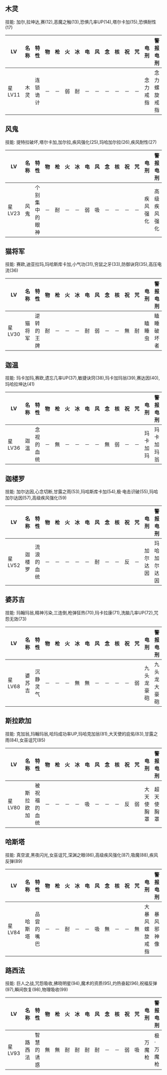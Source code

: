 ## 木灵

技能: 加尔,拉坤达,赛(12),恶魔之触(13),恐惧几率UP(14),塔尔卡加(15),恐惧耐性(17)

| LV   | 名称 | 特性 | 物   | 枪   | 火   | 冰   | 电   | 风   | 念   | 核   | 祝   | 咒   | 电刑 | 警报电刑 | 装备类型 |
| ---- | ---- | ---- | ---- | ---- | ---- | ---- | ---- | ---- | ---- | ---- | ---- | ---- | ---- | -------- | -------- |
|星LV11|木灵|连锁诡计|－|－|弱|耐|－|－|－|－|－|－|念力戒指|念力螺旋戒指|饰品|

## 风鬼

技能: 提特拉破坏,塔尔卡加,加尔拉,疾风强化(25),玛哈加尔拉(26),疾风耐性(27)

| LV   | 名称 | 特性 | 物   | 枪   | 火   | 冰   | 电   | 风   | 念   | 核   | 祝   | 咒   | 电刑 | 警报电刑 | 装备类型 |
| ---- | ---- | ---- | ---- | ---- | ---- | ---- | ---- | ---- | ---- | ---- | ---- | ---- | ---- | -------- | -------- |
|星LV23|风鬼|个别集中的眼神|－|耐|－|－|弱|吸|－|－|－|－|疾风强化|高级疾风强化|技能卡|

## 猫将军

技能: 赛欧,迪亚拉玛,玛哈斯库卡加,小气功(31),穷鼠之牙(33),防御诀窍(35),高压电流(36)

| LV   | 名称 | 特性 | 物   | 枪   | 火   | 冰   | 电   | 风   | 念   | 核   | 祝   | 咒   | 电刑 | 警报电刑 | 装备类型 |
| ---- | ---- | ---- | ---- | ---- | ---- | ---- | ---- | ---- | ---- | ---- | ---- | ---- | ---- | -------- | -------- |
|星LV30|猫将军|逆转的王牌|耐|－|－|－|耐|弱|－|－|無|耐|瞌睡虫|瞌睡破坏者|摩纳远程|

## 迦温

技能: 玛卡加玛,赛欧,遗忘几率UP(37),敏捷诀窍(38),玛卡加玛翁(39),赛达因(40),玛哈拉坤达(41)

| LV   | 名称 | 特性 | 物   | 枪   | 火   | 冰   | 电   | 风   | 念   | 核   | 祝   | 咒   | 电刑 | 警报电刑 | 装备类型 |
| ---- | ---- | ---- | ---- | ---- | ---- | ---- | ---- | ---- | ---- | ---- | ---- | ---- | ---- | -------- | -------- |
|星LV36|迦温|念视的血统|－|無|－|－|－|－|無|弱|－|－|玛卡加玛|玛卡加玛翁|技能卡|

## 迦楼罗

技能: 加尔达因,心念切断,甘露之雨(53),玛哈斯库卡加(54),极·电击识破(55),玛哈加尔达因(57),高级疾风强化(59)

| LV   | 名称 | 特性 | 物   | 枪   | 火   | 冰   | 电   | 风   | 念   | 核   | 祝   | 咒   | 电刑 | 警报电刑 | 装备类型 |
| ---- | ---- | ---- | ---- | ---- | ---- | ---- | ---- | ---- | ---- | ---- | ---- | ---- | ---- | -------- | -------- |
|星LV52|迦楼罗|流浪的血统|－|－|－|－|－|耐|－|－|反|－|加尔达因|玛哈加尔达因|技能卡|

## 婆苏吉

技能: 玛翰玛翁,精神污染,三连倒,枪弹狂热(70),玛卡拉康(71),洗脑几率UP(72),咒怨无效(73)

| LV   | 名称 | 特性 | 物   | 枪   | 火   | 冰   | 电   | 风   | 念   | 核   | 祝   | 咒   | 电刑 | 警报电刑 | 装备类型 |
| ---- | ---- | ---- | ---- | ---- | ---- | ---- | ---- | ---- | ---- | ---- | ---- | ---- | ---- | -------- | -------- |
|星LV68|婆苏吉|沉静灵气|－|－|－|無|無|－|－|－|－|弱|九头龙豪砲|九头龙大豪砲|祐介远程|

## 斯拉欧加

技能: 克加翁,玛翰玛翁,哈玛成功率UP,玛哈克加翁(81),大天使的庇佑(83),甘露之雨(84),女巫诅咒(85)

| LV   | 名称 | 特性 | 物   | 枪   | 火   | 冰   | 电   | 风   | 念   | 核   | 祝   | 咒   | 电刑 | 警报电刑 | 装备类型 |
| ---- | ---- | ---- | ---- | ---- | ---- | ---- | ---- | ---- | ---- | ---- | ---- | ---- | ---- | -------- | -------- |
|星LV80|斯拉欧加|被祝福的血统|－|－|－|－|吸|－|－|－|反|弱|大天使胸罩|超天使胸罩|女性防具|

## 哈斯塔

技能: 真空波,黑夜闪光,女巫诅咒,深渊之眼(86),高级疾风强化(87),吸魔(88),疾风反弹(89)

| LV   | 名称 | 特性 | 物   | 枪   | 火   | 冰   | 电   | 风   | 念   | 核   | 祝   | 咒   | 电刑 | 警报电刑 | 装备类型 |
| ---- | ---- | ---- | ---- | ---- | ---- | ---- | ---- | ---- | ---- | ---- | ---- | ---- | ---- | -------- | -------- |
|星LV84|哈斯塔|品尝的嘴巴|－|－|耐|－|－|吸|無|－|－|無|大暴风螺旋戒指|暴风邪神像|饰品|

## 路西法

技能: 巨人之战,咒怨吸收,拂晓明星(94),魔术的资质(95),灼热奋起(96),祝福反弹(97),瞬间恢复(98),物理吸收(99)

| LV   | 名称 | 特性 | 物   | 枪   | 火   | 冰   | 电   | 风   | 念   | 核   | 祝   | 咒   | 电刑 | 警报电刑 | 装备类型 |
| ---- | ---- | ---- | ---- | ---- | ---- | ---- | ---- | ---- | ---- | ---- | ---- | ---- | ---- | -------- | -------- |
|星LV93|路西法|智慧的诱惑|無|無|耐|耐|耐|耐|－|－|弱|吸|万魔枪|极·万魔枪|男主远程|

